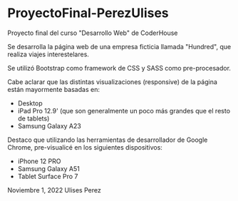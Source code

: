# ProyectoFinal-PerezUlises
Proyecto final del curso "Desarrollo Web" de CoderHouse

Se desarrolla la página web de una empresa ficticia llamada "Hundred", que realiza viajes interestelares.

Se utilizó Bootstrap como framework de CSS y SASS como pre-procesador.

Cabe aclarar que las distintas visualizaciones (responsive) de la página están mayormente basadas en:
  - Desktop
  - iPad Pro 12.9' (que son generalmente un poco más grandes que el resto de tablets)
  - Samsung Galaxy A23

Destaco que utilizando las herramientas de desarrollador de Google Chrome, pre-visualicé en los siguientes dispositivos:
  - iPhone 12 PRO
  - Samsung Galaxy A51
  - Tablet Surface Pro 7

Noviembre 1, 2022
Ulises Perez
